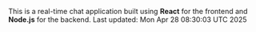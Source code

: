 This is a real-time chat application built using **React** for the frontend and **Node.js** for the backend.
Last updated: Mon Apr 28 08:30:03 UTC 2025

